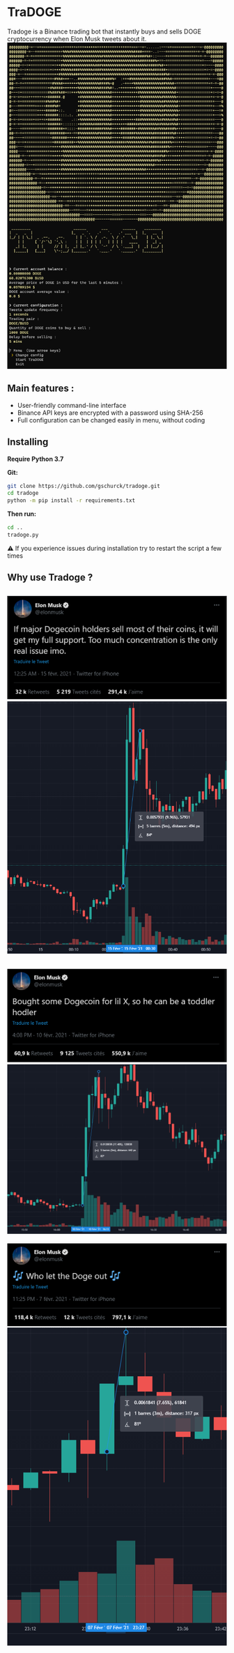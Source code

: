 # TraDOGE

Tradoge is a Binance trading bot that instantly buys and sells DOGE cryptocurrency when Elon Musk tweets about it.
![alt text](https://github.com/gschurck/tradoge/blob/media/tradoge.png?raw=true)
## Main features :

- User-friendly command-line interface
- Binance API keys are encrypted with a password using SHA-256
- Full configuration can be changed easily in menu, without coding

## Installing

**Require Python 3.7**

**Git:**
```bash
git clone https://github.com/gschurck/tradoge.git
cd tradoge
python -m pip install -r requirements.txt
```
**Then run:**
```bash
cd ..
tradoge.py
```
:warning: If you experience issues during installation try to restart the script a few times

## Why use Tradoge ?

![alt text](https://github.com/gschurck/tradoge/blob/media/elon1.png?raw=true)
![alt text](https://github.com/gschurck/tradoge/blob/media/graph1.png?raw=true)
------
![alt text](https://github.com/gschurck/tradoge/blob/media/elon2.png?raw=true)
![alt text](https://github.com/gschurck/tradoge/blob/media/graph2.png?raw=true)
------
![alt text](https://github.com/gschurck/tradoge/blob/media/elon3.png?raw=true)
![alt text](https://github.com/gschurck/tradoge/blob/media/graph3.png?raw=true)
